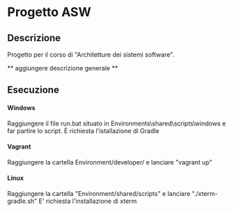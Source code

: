 # Progetto ASW
## Descrizione

Progetto per il corso di "Architetture dei sistemi software".

** aggiungere descrizione generale **

## Esecuzione

#### Windows
Raggiungere il file run.bat situato in Environments\shared\scripts\windows e far partire lo script.
È richiesta l'istallazione di Gradle

#### Vagrant
Raggiungere la cartella Environment/developer/ e lanciare "vagrant up"

#### Linux
Raggiungere la cartella "Environment/shared/scripts" e lanciare "./xterm-gradle.sh"
E' richiesta l'installazione di xterm